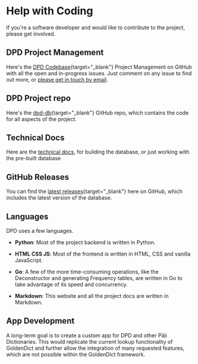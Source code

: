 # Help with Coding

If you're a software developer and would like to contribute to the project, please get involved.

## DPD Project Management
Here's the [DPD Codebase](https://GitHub.com/orgs/digitalpalidictionary/projects/1/views/2){target="_blank"} Project Management on GitHub with all the open and in-progress issues. Just comment on any issue to find out more, or [please get in touch by email](mailto:digitalpalidictionary@gmail.com).

## DPD Project repo

Here's the [dpd-db](https://GitHub.com/digitalpalidictionary/dpd-db){target="_blank"}  GitHub repo, which contains the code for all aspects of the project.

## Technical Docs
Here are the [technical docs](../technical/index.md), for building the database, or just working with the pre-built database

## GitHub Releases
You can find the [latest releases](https://GitHub.com/digitalpalidictionary/dpd-db/releases){target="_blank"}  here on GitHub, which includes the latest version of the database. 

## Languages
DPD uses a few languages.

- __Python__: Most of the project backend is written in Python.   

- __HTML CSS JS__: Most of the frontend is written in HTML, CSS and vanilla JavaScript.  

- __Go__: A few of the more time-consuming operations, like the Deconstructor and generating Frequency tables, are written in Go to take advantage of its speed and concurrency.

- __Markdown__: This website and all the project docs are written in Markdown.  

## App Development
A long-term goal is to create a custom app for DPD and other Pāḷi Dictionaries. This would replicate the current lookup functionality of GoldenDict and further allow the integration of many requested features, which are not possible within the GoldenDict framework. 

